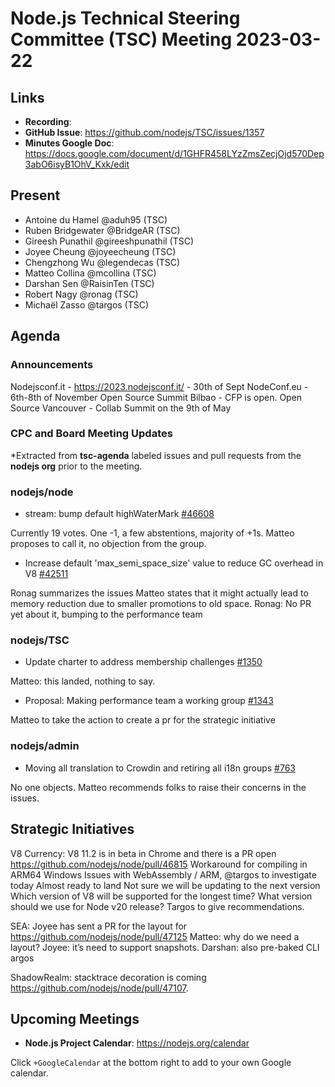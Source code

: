 # Node.js Technical Steering Committee (TSC) Meeting 2023-03-22

## Links

* **Recording**:
* **GitHub Issue**: <https://github.com/nodejs/TSC/issues/1357>
* **Minutes Google Doc**: <https://docs.google.com/document/d/1GHFR458LYzZmsZecjOjd570Dep3abO6isyB1OhV_Kxk/edit>

## Present

* Antoine du Hamel @aduh95 (TSC)
* Ruben Bridgewater @BridgeAR (TSC)
* Gireesh Punathil @gireeshpunathil (TSC)
* Joyee Cheung @joyeecheung (TSC)
* Chengzhong Wu @legendecas (TSC)
* Matteo Collina @mcollina (TSC)
* Darshan Sen @RaisinTen (TSC)
* Robert Nagy @ronag (TSC)
* Michaël Zasso @targos (TSC)

## Agenda

### Announcements

Nodejsconf.it - <https://2023.nodejsconf.it/> - 30th of Sept
NodeConf.eu - 6th-8th of November
Open Source Summit Bilbao - CFP is open.
Open Source Vancouver - Collab Summit on the 9th of May

### CPC and Board Meeting Updates

\*Extracted from **tsc-agenda** labeled issues and pull requests from the **nodejs org** prior to the meeting.

### nodejs/node

* stream: bump default highWaterMark [#46608](https://github.com/nodejs/node/pull/46608)

Currently 19 votes. One -1, a few abstentions, majority of +1s. Matteo proposes to call it, no objection from the group.

* Increase default 'max\_semi\_space\_size' value to reduce GC overhead in V8 [#42511](https://github.com/nodejs/node/issues/42511)

Ronag summarizes the issues
Matteo states that it might actually lead to memory reduction due to smaller promotions to old space.
Ronag: No PR yet about it, bumping to the performance team

### nodejs/TSC

* Update charter to address membership challenges [#1350](https://github.com/nodejs/TSC/pull/1350)

Matteo: this landed, nothing to say.

* Proposal: Making performance team a working group [#1343](https://github.com/nodejs/TSC/issues/1343)

Matteo to take the action to create a pr for the strategic initiative

### nodejs/admin

* Moving all translation to Crowdin and retiring all i18n groups [#763](https://github.com/nodejs/admin/issues/763)

No one objects.
Matteo recommends folks to raise their concerns in the issues.

## Strategic Initiatives

V8 Currency:
V8 11.2 is in beta in Chrome and there is a PR open <https://github.com/nodejs/node/pull/46815>
Workaround for compiling in ARM64 Windows
Issues with WebAssembly / ARM, @targos to investigate today
Almost ready to land
Not sure we will be updating to the next version
Which version of V8 will be supported for the longest time? What version should we use for Node v20 release? Targos to give recommendations.

SEA:
Joyee has sent a PR for the layout for <https://github.com/nodejs/node/pull/47125>
Matteo: why do we need a layout?
Joyee: it’s need to support snapshots.
Darshan: also pre-baked CLI argos

ShadowRealm:
stacktrace decoration is coming <https://github.com/nodejs/node/pull/47107>.

## Upcoming Meetings

* **Node.js Project Calendar**: <https://nodejs.org/calendar>

Click `+GoogleCalendar` at the bottom right to add to your own Google calendar.
